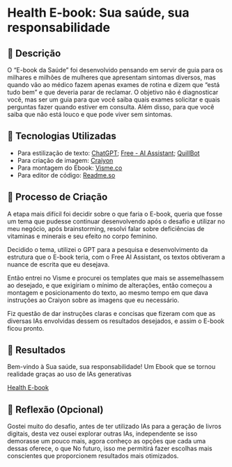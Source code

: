 
# Health E-book: Sua saúde, sua responsabilidade

## 📒 Descrição
O “E-book da Saúde” foi desenvolvido pensando em servir de guia para os milhares e milhões de mulheres que apresentam sintomas diversos, mas quando vão ao médico fazem apenas exames de rotina e dizem que “está tudo bem” e que deveria parar de reclamar. O objetivo não é diagnosticar você, mas ser um guia para que você saiba quais exames solicitar e quais perguntas fazer quando estiver em consulta. Além disso, para que você saiba que não está louco e que pode viver sem sintomas. 

## 🤖 Tecnologias Utilizadas
- Para estilização de texto: [ChatGPT](https://chatgpt.com/); [Free - AI Assistant](https://freeassist.ai); [QuillBot](https://quillbot.com)     
- Para criação de imagem: [Craiyon](https://www.craiyon.com)                                                                   
- Para montagem do Ebook: [Visme.co](https://www.visme.co)                      
- Para editor de código: [Readme.so](https://readme.so/)

## 🧐 Processo de Criação
A etapa mais difícil foi decidir sobre o que faria o E-book, queria que fosse um tema que pudesse continuar desenvolvendo após o desafio e utilizar no meu negócio, após brainstorming, resolvi falar sobre deficiências de vitaminas e minerais e seu efeito no corpo feminino.

Decidido o tema, utilizei o GPT para a pesquisa e desenvolvimento da estrutura que o E-book teria, com o Free AI Assistant, os textos obtiveram a nuance de escrita que eu desejava.

Então entrei no Visme e procurei os templates que mais se assemelhassem ao desejado, e que exigiriam o mínimo de alterações, então começou a montagem e posicionamento do texto, ao mesmo tempo em que dava instruções ao Craiyon sobre as imagens que eu necessário.

Fiz questão de dar instruções claras e concisas que fizeram com que as diversas IAs envolvidas dessem os resultados desejados, e assim o E-book ficou pronto.

## 🚀 Resultados
Bem-vindo à Sua saúde, sua responsabilidade! Um Ebook que se tornou realidade graças ao uso de IAs generativas

[Health E-book](https://my.visme.co/view/eprqoyxx-health-ebook)


## 💭 Reflexão (Opcional)
Gostei muito do desafio, antes de ter utilizado IAs para a geração de livros digitais, desta vez ousei explorar outras IAs, independente se isso demorasse um pouco mais, agora conheço as opções que cada uma dessas oferece, o que No futuro, isso me permitirá fazer escolhas mais conscientes que proporcionem resultados mais otimizados.
